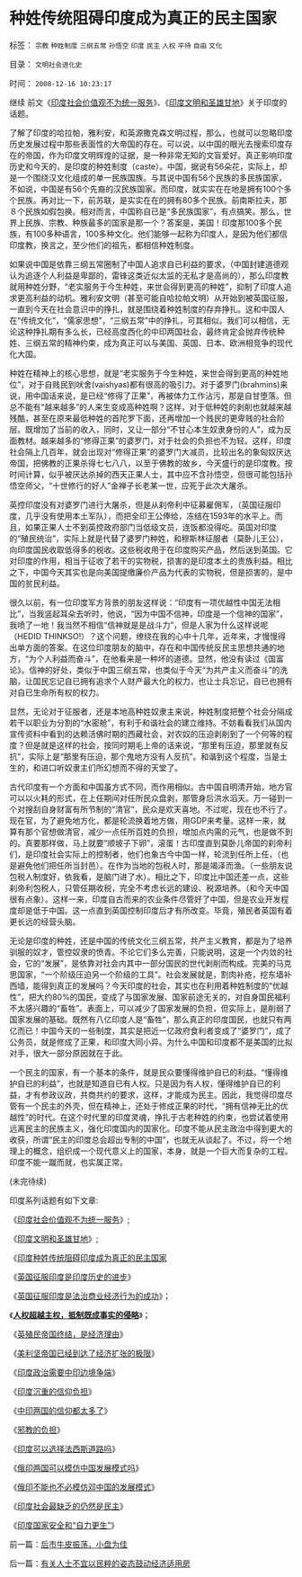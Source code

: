 # 种姓传统阻碍印度成为真正的民主国家

标签： `宗教` `种姓制度` `三纲五常` `孙悟空` `印度` `民主` `人权` `平待` `自由` `文化` 

目录： `文明社会进化史`

时间： `2008-12-16 10:23:17`

继续 前文《[印度社会价值观不为统一服务](../../../2008/12/14/印度的社会价值观不为统一服务.md)》、《[印度文明和圣雄甘地](../../../2008/12/15/印度，没有理解圣雄甘地的胸怀.md)》关于印度的话题。

了解了印度的哈拉帕，雅利安，和英源撒克森文明过程，那么，也就可以忽略印度历史发展过程中那些表面性的大帝国的存在。可以说，以中国的眼光去搜索印度存在的帝国，作为印度文明辉煌的证据，是一种非常无知的文盲爱好。真正影响印度历史和今天的，是印度的种姓制度（caste）。中国，据说有56朵花，实际上，却是一个围绕汉文化组成的单一民族国族。与其说中国有56个民族的多民族国家，不如说，中国是有56个先裔的汉民族国家。而印度，就实实在在地是拥有100个多个民族。再对比一下，前苏联，是实实在在的拥有80多个民族。前南斯拉夫，那８个民族如假包换。相对而言，中国称自已是“多民族国家”，有点搞笑。那么，世界上民族、宗教、种族最多的国家是那一个？答案是，美国！印度那100多个民族，有100多种语言，100多种文化。他们能够一起称为印度人，是因为他们都信印度教，换言之，至少他们的祖先，都相信种姓制度。

如果说中国是依靠三纲五常圈制了中国人追求自已利益的要求，（中国封建道德观认为追逐个人利益是卑鄙的，雷锋这类近似太监的无私才是高尚的），那么印度教就用种姓分野，“老实服务于今生种姓，来世会得到更高的种姓”，抑制了印度人追求更高利益的动机。雅利安文明（甚至可能自哈拉帕文明）从开始到被英国征服，一直到今天在社会意识中的挣扎，就是围绕着种姓制度的存弃挣扎。这和中国人在“传统文化”，“儒家思想”，“三纲五常”中的挣扎，可其相似。我们可以相信，无论这种挣扎期有多么长，已经高度西化的中印两国社会，最终肯定会抛弃传统种姓、三纲五常的精神约束，成为真正可以与美国、英国、日本、欧洲相竞争的现代化大国。

种姓在精神上的核心思想，就是“老实服务于今生种姓，来世会得到更高的种姓地位”，对于自贱民到吠舍(vaishyas)都有很高的吸引力。对于婆罗门(brahmins)来说，用中国话来说，是已经“修得了正果”，再被体力工作沾污，那是自甘堕落。但总不能有“越来越多”的人来生变成高种姓啊？这样，对于低种姓的剥削也就越来越残酷，甚至在原来最低种姓的首陀罗下面，还再增加一个贱民的更卑贱的社会阶层。既增加了当前的收入，同时，又让一部分“不甘心本生奴隶身份的人”，成为反面教材。越来越多的“修得正果”的婆罗门，对于社会的负担也不为轻。这样，印度社会隔上几百年，就会出现对“修得正果”的婆罗门大减员，比较出名的象匈奴厌达帝国，把佛教的正果杀得七七八八，以至于佛教的故乡，今天盛行的是印度教。按时间计算，似乎被厌达杀掉的西天正果人士，其中应不含孙悟空，但很可能包括孙悟空师父，“十世修行的好人”金禅子长老某一世，应死于此次大屠杀。

英控印度没有对婆罗门进行大屠杀，但是从刹帝利中征募雇佣军，（英国征服印度，几乎没有使用本土军队），而把全印王公俸给，冻结在1593年的水平上。而且，如果正果人士不到英控政府部门当低级文员，连饭都没得吃。英国对印度的“殖民统治”，实际上就是代替了婆罗门种姓，和穆斯林征服者（莫卧儿王公），向印度国民收取低得多的税收。这些税收用于在印度购买产品，然后送到英国。它对印度的作用，相当于征收了若干的实物税，损害的是印度本土的贵族利益。相比之下，中国今天其实也是向美国提缴廉价产品为代表的实物税，但是损害的，是中国的贫民利益。

很久以前，有一位印度军方背景的朋友这样说：“印度有一项优越性中国无法相比”，当我竖起耳朵去听时，他说，“因为中国不信神，印度是一个信神的国家”，我喷了一地！我当然不相信“信神就是是战斗力”，但是人家为什么这样说呢（HEDID THINKSO!）？这个问题，缭绕在我的心中十几年，近年来，才慢慢得出单方面的答案。在这位印度朋友的脑中，存在和中国传统反民主思想共通的地方，“为个人利益而奋斗”，在他看来是一种坏的道德。显然，他没有读过《国富论》。信神的好处，类似于中国三纲五常，也类似于今天“为共产主义而奋斗”的洗脑，让国民忘记自已拥有追求个人财产最大化的权力，也让士兵忘记，自已也拥有对自已生命所有权的权力。

显然，无论对于征服者，还是本地高种姓奴隶主来说，种姓制度把整个社会分隔成若干以职业为分割的“水密舱”，有利于和谐社会的建立维持。不妨看看我们从国内宣传资料中看到的达赖活佛时期的西藏社会，对农奴的压迫剥削到了一个何等的程度？但是就是这样的社会，按同时期毛上帝的话来说，“那里有压迫，那里就有反抗”，实际上是“那里有压迫，那个鬼地方没有人反抗”。和谐到这个程度，当是土生的，和进口听奴隶主们所幻想而不得的天堂了。

古代印度有一个方面和中国虽方式不同，而作用相似。古中国自明清开始，地方官可以以火耗的形式，在上任期间对任所民众盘剥，那管身后洪水滔天。万一碰到一个对搜刮自身财富有所节制的“清官”，民众是欢天喜地。不过呢，现在也不行了。现在官，为了避免地方化，都是轮流换着地方做，用GDP来考量。这样一来，就算有那个官想做清官，减少一点任所百姓的负担，增加点内需的元气，也是做不到的。真要那样做，马上就要“顺坡子下卵”，滚蛋！古印度直到莫卧儿帝国的刹帝利们，是印度社会实际上的控制者，他们也象古今中国一样，轮流到任所上任，（也是避免他们把任所当封邑）。在作为当地的包税人时，那是竭泽而渔。（一些朋友说包税人制度好，依我看，是脑门进了水）。相比之下，印度比中国还差一点，这些刹帝利包税人，只管任期收税，完全不考虑长远的建设、税源培养。（和今天中国很有点象）。这样一来，印度自古而来的农业条件尽管好了中国，但是农业开发程度却是低于中国。这一点直到英国控制印度后才有所改变。毕竟，殖民者英国有着更长远的经营头脑。

无论是印度的种姓，还是中国的传统文化三纲五常，共产主义教育，都是为了培养驯服的奴才，管控奴隶的愤青。不论它们多么完善，只能说明，这是一个内敛的社会，它的“发展”，是依靠对社会内其中一部分国民的世代剥削而构成。完美的马克思国家，“一个阶级压迫另一个阶级的工具”。社会发展就是，割肉补疮，挖东墙补西墙，能得到真正的发展吗？今天印度的社会，其实也在利用着种姓制度的“优越性”，把大约80%的国民，变成了与国家发展、国家前途无关的，对自身国民福利不太感兴趣的“畜牲”。表面上，可以减少了国家发展的负担，但实际上，是削弱了国家发展的基础。既然有八亿印度人是“畜牲”，那么真正的印度国民，也就只有两亿而已！中国今天的一些制度，其实是把近一亿政府食利者变成了“婆罗门”，成了公务员，就是修成了正果，和印度大同小异。为什么中国和印度都不是美国的比拟对手，很大一部分原因就在于此。

一个民主的国家，有一个基本的条件，就是民众要懂得维护自已的利益。“懂得维护自已的利益”，也就是知道自已有人权。只是因为有人权，懂得维护自已的利益，才有参政议政，共商共约的要求，这样，才能成为民主。因此，我觉得印度尽管有一个民主的外壳，但在精神上，还处于修成正果的时代，“拥有信神无比的优越性”的时代。在这个时代里的印度灵魂，挣扎于古老种姓的约束，也尝试着使用远离民主的民族主义，强化印度国内的国家化。印度不能从民主政治中得到更大的收获，所谓“民主的印度总会超出专制的中国”，也就无从谈起了。不过，将一个地理上的概念，组织成一个现代意义上的国家，本身，就是一个巨大而复杂的工程。印度不能一蹴而就，也实属正常。

(未完待续)

印度系列话题有如下文章:

《[印度社会价值观不为统一服务](../../../2008/12/14/印度的社会价值观不为统一服务.md)》;

《[印度文明和圣雄甘地](../../../2008/12/15/印度，没有理解圣雄甘地的胸怀.md)》;

《[印度种姓传统阻碍印度成为真正的民主国家](../../../2008/12/16/种姓传统阻碍印度成为真正的民主国家.md)

《[英国征服印度是印度历史的进步](../../../2008/12/17/英国征服印度是印度历史的进步.md)》

《[英国征服印度是法治商业经济行为的成功](../../../2008/12/18/英国征服印度是法治商业经济行为的成功.md)》；

《[**人权超越主权，抵制既成事实的侵略**](http://blog.sina.com.cn/s/blog_5563a64d0100bfeb.html)》；

《[英殖民帝国终结，是经济理由](../../../2008/12/20/英殖民帝国终结，是经济理由.md)》

《[美利坚帝国已经到达了经济扩张的极限](../../../2008/12/21/美国已经达到了经济地位扩张的极限.md)》

《[印度政治需要中印边境争端](../../../2008/12/22/印度国内政治，需要中印边境争端.md)》

《[印度沉重的信仰负担](../../../2008/12/23/印度信仰，沉重的精神负担.md)》

《[中印两国的信仰都太多了](../../../2008/12/24/印度的信仰也同样太多了.md)》

《[邪教的负担](../../../2008/12/25/中印社会宗教的信仰，和邪教的负担.md)》

《[印度可以选择法西斯道路吗](http://blog.sina.com.cn/s/blog_5563a64d0100bhej.html)》

《[俄印两国可以模仿中国发展模式吗](../../../2008/12/27/俄印两国可以模仿中国发展模式吗？.md)》

《[俄印不能也不必模仿邓中国的发展模式](../../../2008/12/28/俄国印度无法也不必要模仿邓中国的发展模式.md)》

《[印度社会最缺乏的仍然是民主](../../../2008/12/31/印度社会最缺乏的，仍然是真正的民主.md)》

《[印度国家安全和“自力更生”](../../../2009/1/2/印度的国家安全和自力更生.md)》



前一篇：[后市牛皮振荡，小盘为佳](../../../2008/12/15/后市牛皮振荡，小盘为佳.md)

后一篇：[有关人士不宜以民粹的姿态鼓动经济适用房](../../../2008/12/16/有关人士不宜以民粹的姿态鼓动经济适用房.md)